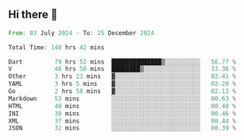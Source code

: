 ## Hi there 👋

<!--START_SECTION:waka-->

```rust
From: 03 July 2024 - To: 25 December 2024

Total Time: 140 hrs 42 mins

Dart         79 hrs 52 mins  ██████████████▒░░░░░░░░░░   56.77 %
V            46 hrs 56 mins  ████████▒░░░░░░░░░░░░░░░░   33.36 %
Other        3 hrs 23 mins   ▓░░░░░░░░░░░░░░░░░░░░░░░░   02.41 %
YAML         3 hrs 5 mins    ▓░░░░░░░░░░░░░░░░░░░░░░░░   02.20 %
Go           2 hrs 58 mins   ▓░░░░░░░░░░░░░░░░░░░░░░░░   02.12 %
Markdown     53 mins         ░░░░░░░░░░░░░░░░░░░░░░░░░   00.63 %
HTML         40 mins         ░░░░░░░░░░░░░░░░░░░░░░░░░   00.48 %
INI          38 mins         ░░░░░░░░░░░░░░░░░░░░░░░░░   00.46 %
XML          37 mins         ░░░░░░░░░░░░░░░░░░░░░░░░░   00.44 %
JSON         32 mins         ░░░░░░░░░░░░░░░░░░░░░░░░░   00.39 %
```

<!--END_SECTION:waka-->

<!--
**mathiskakal/mathiskakal** is a ✨ _special_ ✨ repository because its `README.md` (this file) appears on your GitHub profile.

Here are some ideas to get you started:

- 🔭 I’m currently working on ...
- 🌱 I’m currently learning ...
- 👯 I’m looking to collaborate on ...
- 🤔 I’m looking for help with ...
- 💬 Ask me about ...
- 📫 How to reach me: ...
- 😄 Pronouns: ...
- ⚡ Fun fact: ...
-->
